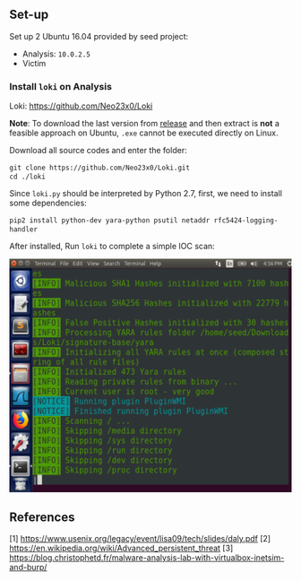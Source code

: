 
## Set-up

Set up 2 Ubuntu 16.04 provided by seed project:

- Analysis: `10.0.2.5`
- Victim

### Install `loki` on Analysis

Loki: https://github.com/Neo23x0/Loki

**Note**: To download the last version from [release](https://github.com/Neo23x0/Loki/releases) and then extract is **not** a feasible approach on Ubuntu, `.exe` cannot be executed directly on Linux.

Download all source codes and enter the folder:

```
git clone https://github.com/Neo23x0/Loki.git
cd ./loki
```

Since `loki.py` should be interpreted by Python 2.7, first, we need to install some dependencies:

```
pip2 install python-dev yara-python psutil netaddr rfc5424-logging-handler
```

After installed, Run `loki` to complete a simple IOC scan:

![](./loki_welcome.png)





## References

[1] https://www.usenix.org/legacy/event/lisa09/tech/slides/daly.pdf
[2] https://en.wikipedia.org/wiki/Advanced_persistent_threat
[3] https://blog.christophetd.fr/malware-analysis-lab-with-virtualbox-inetsim-and-burp/
